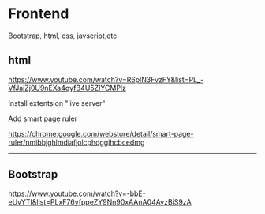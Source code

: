 # Frontend
Bootstrap, html, css, javscript,etc

## html

https://www.youtube.com/watch?v=R6plN3FvzFY&list=PL_-VfJajZj0U9nEXa4qyfB4U5ZIYCMPlz

Install extentsion "live server"

Add smart page ruler

https://chrome.google.com/webstore/detail/smart-page-ruler/nmibbjghlmdiafjolcphdggihcbcedmg

___________________________________________________________________________________________________________________________________________________________________________________
## Bootstrap

https://www.youtube.com/watch?v=-bbE-eUvYTI&list=PLxF76yfppeZY9Nn90xAAnA04AvzBiS9zA
